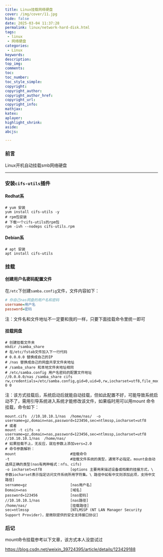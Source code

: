 ```yaml
---
title: Linux挂载网络硬盘
cover: /img/cover/11.jpg
hide: false
date: 2025-03-04 11:37:28
permalink: linux/network-hard-disk.html
tags:
 - linux
 - 网络硬盘
categories:
 - Linux
keywords:
description:
top_img:
comments:
toc:
toc_number:
toc_style_simple:
copyright:
copyright_author:
copyright_author_href:
copyright_url:
copyright_info:
mathjax:
katex:
aplayer:
highlight_shrink:
aside:
abcjs:

---
```


### 前言

Linux开机自动挂载smb网络硬盘

---

### 安装`cifs-utils`插件

#### Redhat系

```shell
# yum 安装
yum install cifs-utils -y
# rpm包安装
# 下载一个cifs-utils的rpm包
rpm -ivh --nodeps cifs-utils.rpm
```

#### Debian系

```shell
# apt 安装
apt install cifs-utils
```

### 挂载

#### 创建用户名密码配置文件

在`/etc`下创建`samba.config`文件，文件内容如下：

```ini
# 你自己nas网盘的用户名和密码
username=用户名
password=密码
```

注：文件名和文件地址不一定要和我的一样，只要下面挂载命令里统一即可

#### 挂载网盘

```shell
# 创建挂载文件夹
mkdir /samba_share
# 在/etc/fstab文件加入下一行代码
# 0.0.0.0 替换成自己的IP
# /nas 替换成自己的网盘共享文件夹地址
# /samba_share 和本地文件夹地址相同
# /etc/samba.config 用户名密码的配置文件地址
//0.0.0.0/nas /samba_share cifs rw,credentials=/etc/samba.config,gid=0,uid=0,rw,iocharset=utf8,file_mode=0777,dir_mode=0777 0 0
```

注：该方式挂载后，系统启动后就能自动挂载，但如此配置不好，可能导致系统启动不了，需用引导系统进入系统才能修改该文件，如果临时用可以用mount 命令挂载，命令如下：

```shell
mount.cifs  //10.10.10.1/nas  /home/nas/  -o username=gz,domain=nas,password=123456,sec=ntlmssp,iocharset=utf8
# 或者
mount -t cifs -o  username=gz,domain=nas,password=123456,sec=ntlmssp,iocharset=utf8   //10.10.10.1/nas  /home/nas/ 
# 如果挂载不上，无反应，就在参数上添加vers=2.0
# 命令参数解析：
mount                         #挂载命令
-t                            #挂载文件系统的类型，通常不必指定。mount会自动选择正确的类型(nas有两种格式：nfs、cifs)
-o iocharset=utf8             [options 主要用来描述设备或档案的挂接方式，\ 参数iocharset表示指定访问文件系统所用字符集。\ 路径中如有中文则添加此项，支持中文路径]
sername=gz                    [nas用户名]
Domain=nas                    [域名]
password=123456               [nas密码]     
//10.10.10.1/nas              [nas路径]
/home/nas/                    [挂载路径]
sec=ntlmssp                   [NTLMSSP (NT LAN Manager Security Support Provider)，是微软提供的安全支持接口协议]
```

### 后记

mount命令挂载参考以下文章，该方式本人没尝试过

https://blog.csdn.net/weixin_39724395/article/details/123429188 

